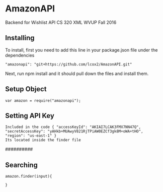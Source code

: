 # AmazonAPI
Backend for Wishlist API
CS 320 XML
WVUP Fall 2016
## Installing
To install, first you need to add this line in your package.json file under the dependencies
```
"amazonapi": "git+https://github.com/lcox2/AmazonAPI.git"
```

Next, run npm install and it should pull down the files and install them.

## Setup Object
```
var amazon = require("amazonapi");
```
## Setting API Key
```
Included in the code { "accessKeyId": "AKIAI7LCAK3FMX7NN47Q", "secretAccessKey": "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", "region": "us-east-1" }
Its located inside the finder file
```
##########
## Searching
```
amazon.finder(input){

}

```